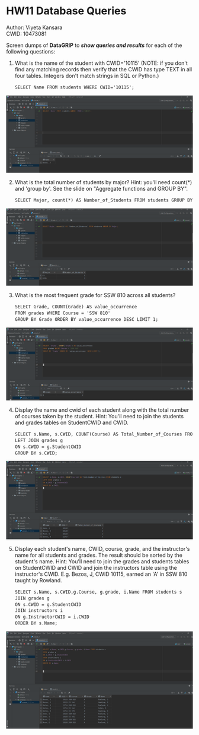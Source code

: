 # HW11 Database Queries
Author: Viyeta Kansara\
CWID: 10473081

Screen dumps of **DataGRIP** to ***show queries and results*** for each of the following questions:

1. What is the name of the student with CWID='10115'   (NOTE: if you don't find any matching records then verify that the CWID has type TEXT in all four tables.   Integers don't match strings in SQL or Python.)
    ```markdown
    SELECT Name FROM students WHERE CWID='10115';
    ```
![](1.png)

2. What is the total number of students by major?  Hint:  you'll need count(*) and 'group by'.  See the slide on "Aggregate functions and GROUP BY".
    ```markdown
    SELECT Major, count(*) AS Number_of_Students FROM students GROUP BY Major;
    ```
![](2.png)

3. What is the most frequent grade for SSW 810 across all students? 
    ```markdown
    SELECT Grade, COUNT(Grade) AS value_occurrence
    FROM grades WHERE Course = 'SSW 810'
    GROUP BY Grade ORDER BY value_occurrence DESC LIMIT 1;
    ```
![](3.png)

4. Display the name and cwid of each student along with the total number of courses taken by the student.   Hint: You'll need to join the students and grades tables on StudentCWID and CWID. 
    ```markdown
    SELECT s.Name, s.CWID, COUNT(Course) AS Total_Number_of_Courses FROM students s
    LEFT JOIN grades g
    ON s.CWID = g.StudentCWID
    GROUP BY s.CWID;
    ```
![](4.png)

5. Display each student's name,  CWID, course, grade, and the instructor's name  for all students and grades.  The result should be sorted by the student's name. Hint: You'll need to join the grades and students tables on StudentCWID and CWID and join the instructors table using the instructor's CWID.  E.g. Bezos, J, CWID 10115, earned an 'A' in SSW 810 taught by Rowland.
    ```markdown
    SELECT s.Name, s.CWID,g.Course, g.grade, i.Name FROM students s
    JOIN grades g
    ON s.CWID = g.StudentCWID
    JOIN instructors i
    ON g.InstructorCWID = i.CWID
    ORDER BY s.Name;
    ```
![](5.png)